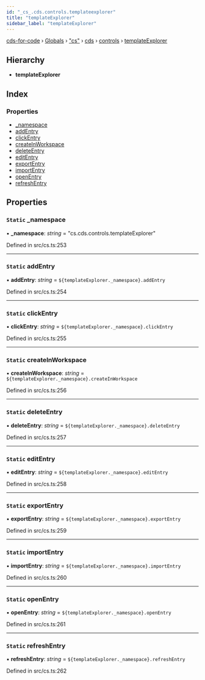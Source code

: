 ```yaml
---
id: "_cs_.cds.controls.templateexplorer"
title: "templateExplorer"
sidebar_label: "templateExplorer"
---
```


[cds-for-code](../index.md) › [Globals](../globals.md) › ["cs"](../modules/_cs_.md) › [cds](../modules/_cs_.cds.md) › [controls](../modules/_cs_.cds.controls.md) › [templateExplorer](_cs_.cds.controls.templateexplorer.md)

## Hierarchy

* **templateExplorer**

## Index

### Properties

* [_namespace](_cs_.cds.controls.templateexplorer.md#static-_namespace)
* [addEntry](_cs_.cds.controls.templateexplorer.md#static-addentry)
* [clickEntry](_cs_.cds.controls.templateexplorer.md#static-clickentry)
* [createInWorkspace](_cs_.cds.controls.templateexplorer.md#static-createinworkspace)
* [deleteEntry](_cs_.cds.controls.templateexplorer.md#static-deleteentry)
* [editEntry](_cs_.cds.controls.templateexplorer.md#static-editentry)
* [exportEntry](_cs_.cds.controls.templateexplorer.md#static-exportentry)
* [importEntry](_cs_.cds.controls.templateexplorer.md#static-importentry)
* [openEntry](_cs_.cds.controls.templateexplorer.md#static-openentry)
* [refreshEntry](_cs_.cds.controls.templateexplorer.md#static-refreshentry)

## Properties

### `Static` _namespace

▪ **_namespace**: *string* = "cs.cds.controls.templateExplorer"

Defined in src/cs.ts:253

___

### `Static` addEntry

▪ **addEntry**: *string* = `${templateExplorer._namespace}.addEntry`

Defined in src/cs.ts:254

___

### `Static` clickEntry

▪ **clickEntry**: *string* = `${templateExplorer._namespace}.clickEntry`

Defined in src/cs.ts:255

___

### `Static` createInWorkspace

▪ **createInWorkspace**: *string* = `${templateExplorer._namespace}.createInWorkspace`

Defined in src/cs.ts:256

___

### `Static` deleteEntry

▪ **deleteEntry**: *string* = `${templateExplorer._namespace}.deleteEntry`

Defined in src/cs.ts:257

___

### `Static` editEntry

▪ **editEntry**: *string* = `${templateExplorer._namespace}.editEntry`

Defined in src/cs.ts:258

___

### `Static` exportEntry

▪ **exportEntry**: *string* = `${templateExplorer._namespace}.exportEntry`

Defined in src/cs.ts:259

___

### `Static` importEntry

▪ **importEntry**: *string* = `${templateExplorer._namespace}.importEntry`

Defined in src/cs.ts:260

___

### `Static` openEntry

▪ **openEntry**: *string* = `${templateExplorer._namespace}.openEntry`

Defined in src/cs.ts:261

___

### `Static` refreshEntry

▪ **refreshEntry**: *string* = `${templateExplorer._namespace}.refreshEntry`

Defined in src/cs.ts:262
